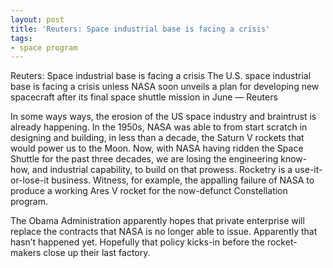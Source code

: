 ```yaml
---
layout: post
title: 'Reuters: Space industrial base is facing a crisis'
tags:
- space program
---
```

Reuters: Space industrial base is facing a crisis
  The U.S. space industrial base is facing a crisis unless NASA soon unveils a plan for developing new spacecraft after its final space shuttle mission in June — Reuters


In some ways ways, the erosion of the US space industry and braintrust is already happening. In the 1950s, NASA was able to from start scratch in designing and building, in less than a decade, the Saturn V rockets that would power us to the Moon. Now, with NASA having ridden the Space Shuttle for the past three decades, we are losing the engineering know-how, and industrial capability, to build on that prowess. Rocketry is a use-it-or-lose-it business. Witness, for example, the appalling failure of NASA to produce a working Ares V rocket for the now-defunct Constellation program.

The Obama Administration apparently hopes that private enterprise will replace the contracts that NASA is no longer able to issue. Apparently that hasn’t happened yet. Hopefully that policy kicks-in before the rocket-makers close up their last factory.
